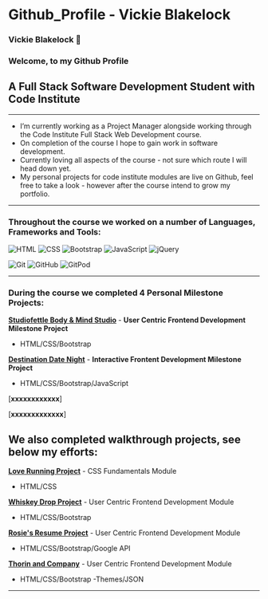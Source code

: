 # Github_Profile - Vickie Blakelock


### Vickie Blakelock 👋

### Welcome, to my Github Profile
## A Full Stack Software Development Student with Code Institute 

---

- I’m currently working as a Project Manager alongside working through the Code Institute Full Stack Web Development course.
- On completion of the course I hope to gain work in software development.
- Currently loving all aspects of the course - not sure which route I will head down yet.
- My personal projects for code institute modules are live on Github, feel free to take a look - however after the course intend to grow my portfolio.

---

### Throughout the course we worked on a number of Languages, Frameworks and Tools:

![HTML](https://github.com/xxx/html.png)
![CSS](https://github.com/xx/css.png)
![Bootstrap](https://github.com/xx/bootstrap.png)
![JavaScript](https://github.com/xx/javascript.png)
![jQuery](https://github.com/xx/jquery.png)

![Git](https://github.com/xxx/git.png)
![GitHub](https://github.com/xxx/github.png)
![GitPod](https://github.com/xxx/gitpod.png)

---

### During the course we completed 4 Personal Milestone Projects:


[**Studiofettle Body & Mind Studio**](https://github.com/xxxxxx/Studiofettle-body-mind-studio) - **User Centric Frontend Development Milestone Project** 
- HTML/CSS/Bootstrap

[**Destination Date Night**](https://github.com/xxxxxxxxx/destination-date-night) - **Interactive Frontent Development Milestone Project**
- HTML/CSS/Bootstrap/JavaScript

[**xxxxxxxxxxxx**]

[**xxxxxxxxxxxxx**]


## We also completed walkthrough projects, see below my efforts:


[**Love Running Project**](https://github.com/xxxxxxxx/love-running) - CSS Fundamentals Module 
- HTML/CSS
  
[**Whiskey Drop Project**](https://github.com/xxxxxxxx/whiskey-drop) - User Centric Frontend Development Module 
- HTML/CSS/Bootstrap
  
[**Rosie's Resume Project**](https://github.com/xxxxxxx/rosies-resume-project) - User Centric Frontend Development Module 
- HTML/CSS/Bootstrap/Google API

[**Thorin and Company**](https://github.com/xxxxxxx/thorin-and-company) - User Centric Frontend Development Module 
- HTML/CSS/Bootstrap -Themes/JSON


---